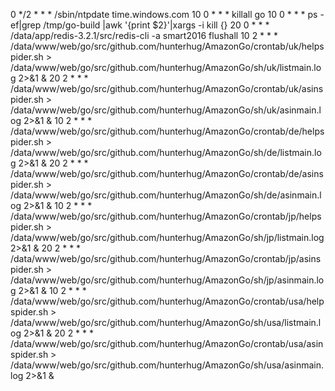 0 */2 * * * /sbin/ntpdate time.windows.com
10 0 * * * killall go
10 0 * * * ps -ef|grep /tmp/go-build |awk '{print $2}'|xargs -i kill {}
20 0 * * * /data/app/redis-3.2.1/src/redis-cli -a smart2016 flushall
10 2 * * * /data/www/web/go/src/github.com/hunterhug/AmazonGo/crontab/uk/helpspider.sh  > /data/www/web/go/src/github.com/hunterhug/AmazonGo/sh/uk/listmain.log 2>&1 &
20 2 * * * /data/www/web/go/src/github.com/hunterhug/AmazonGo/crontab/uk/asinspider.sh  > /data/www/web/go/src/github.com/hunterhug/AmazonGo/sh/uk/asinmain.log 2>&1 &
10 2 * * * /data/www/web/go/src/github.com/hunterhug/AmazonGo/crontab/de/helpspider.sh  > /data/www/web/go/src/github.com/hunterhug/AmazonGo/sh/de/listmain.log 2>&1 &
20 2 * * * /data/www/web/go/src/github.com/hunterhug/AmazonGo/crontab/de/asinspider.sh  > /data/www/web/go/src/github.com/hunterhug/AmazonGo/sh/de/asinmain.log 2>&1 &
10 2 * * * /data/www/web/go/src/github.com/hunterhug/AmazonGo/crontab/jp/helpspider.sh  > /data/www/web/go/src/github.com/hunterhug/AmazonGo/sh/jp/listmain.log 2>&1 &
20 2 * * * /data/www/web/go/src/github.com/hunterhug/AmazonGo/crontab/jp/asinspider.sh  > /data/www/web/go/src/github.com/hunterhug/AmazonGo/sh/jp/asinmain.log 2>&1 &
10 2 * * * /data/www/web/go/src/github.com/hunterhug/AmazonGo/crontab/usa/helpspider.sh  > /data/www/web/go/src/github.com/hunterhug/AmazonGo/sh/usa/listmain.log 2>&1 &
20 2 * * * /data/www/web/go/src/github.com/hunterhug/AmazonGo/crontab/usa/asinspider.sh  > /data/www/web/go/src/github.com/hunterhug/AmazonGo/sh/usa/asinmain.log 2>&1 &
